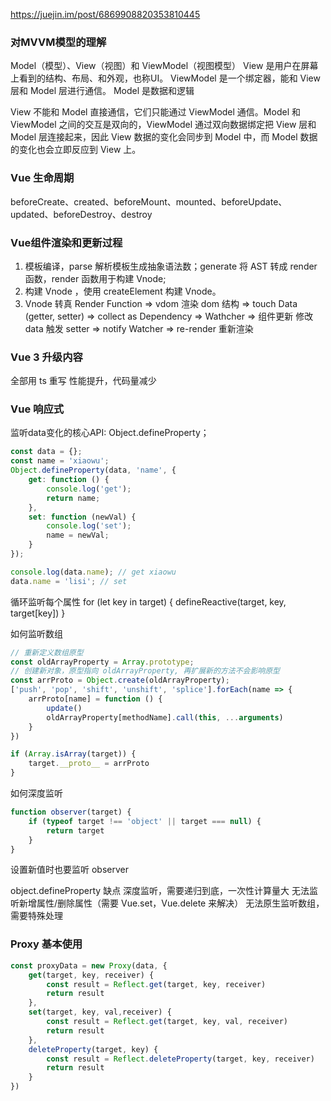 https://juejin.im/post/6869908820353810445
### 对MVVM模型的理解
Model（模型）、View（视图）和 ViewModel（视图模型）
View 是用户在屏幕上看到的结构、布局、和外观，也称UI。
ViewModel 是一个绑定器，能和 View 层和 Model 层进行通信。
Model 是数据和逻辑

View 不能和 Model 直接通信，它们只能通过 ViewModel 通信。Model 和 ViewModel 之间的交互是双向的，ViewModel 通过双向数据绑定把 View 层和 Model 层连接起来，因此 View 数据的变化会同步到 Model 中，而 Model 数据的变化也会立即反应到 View 上。

### Vue 生命周期
beforeCreate、created、beforeMount、mounted、beforeUpdate、updated、beforeDestroy、destroy

### Vue组件渲染和更新过程
1. 模板编译，parse 解析模板生成抽象语法数；generate 将 AST 转成 render 函数，render 函数用于构建 Vnode;
2. 构建 Vnode ，使用 createElement 构建 Vnode。
3. Vnode 转真
Render Function => vdom 渲染 dom 结构 => touch Data (getter, setter) => collect as Dependency => Wathcher
=> 组件更新 修改data 触发 setter => notify Watcher => re-render 重新渲染

### Vue 3 升级内容
全部用 ts 重写
性能提升，代码量减少

### Vue 响应式
监听data变化的核心API: Object.defineProperty；
```js
const data = {};
const name = 'xiaowu';
Object.defineProperty(data, 'name', {
    get: function () {
        console.log('get');
        return name;
    },
    set: function (newVal) {
        console.log('set');
        name = newVal;
    }
});

console.log(data.name); // get xiaowu
data.name = 'lisi'; // set 
```
循环监听每个属性
for (let key in target) {
    defineReactive(target, key, target[key])
}

如何监听数组
```js
// 重新定义数组原型
const oldArrayProperty = Array.prototype;
// 创建新对象，原型指向 oldArrayProperty, 再扩展新的方法不会影响原型
const arrProto = Object.create(oldArrayProperty);
['push', 'pop', 'shift', 'unshift', 'splice'].forEach(name => {
    arrProto[name] = function () {
        update()
        oldArrayProperty[methodName].call(this, ...arguments)
    }
})

if (Array.isArray(target)) {
    target.__proto__ = arrProto
}
```

如何深度监听
```js
function observer(target) {
    if (typeof target !== 'object' || target === null) {
        return target
    }
}
```
设置新值时也要监听 observer

object.defineProperty 缺点
深度监听，需要递归到底，一次性计算量大
无法监听新增属性/删除属性（需要 Vue.set，Vue.delete 来解决）
无法原生监听数组，需要特殊处理

### Proxy 基本使用
```js
const proxyData = new Proxy(data, {
    get(target, key, receiver) {
        const result = Reflect.get(target, key, receiver)
        return result
    },
    set(target, key, val,receiver) {
        const result = Reflect.get(target, key, val, receiver)
        return result
    },
    deleteProperty(target, key) {
        const result = Reflect.deleteProperty(target, key, receiver)
        return result
    }
})
```
